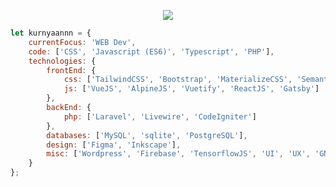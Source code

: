 <p align="center">
    <img src="https://github-profile-trophy.vercel.app/?username=kurnyaannn&theme=onedark&title=Commit,Repo,Stars,Followers&column=4&margin-w=5&no-bg=true">
</p>

```javascript
let kurnyaannn = {
    currentFocus: 'WEB Dev',
    code: ['CSS', 'Javascript (ES6)', 'Typescript', 'PHP'],
    technologies: {
        frontEnd: {
            css: ['TailwindCSS', 'Bootstrap', 'MaterializeCSS', 'SemanticUI', 'UIkit'],
            js: ['VueJS', 'AlpineJS', 'Vuetify', 'ReactJS', 'Gatsby']
        },
        backEnd: {
            php: ['Laravel', 'Livewire', 'CodeIgniter']
        },
        databases: ['MySQL', 'sqlite', 'PostgreSQL'],
        design: ['Figma', 'Inkscape'],
        misc: ['Wordpress', 'Firebase', 'TensorflowJS', 'UI', 'UX', 'GNU/Linux', 'Git', 'Netlify', 'Heroku']
    }
};
```
